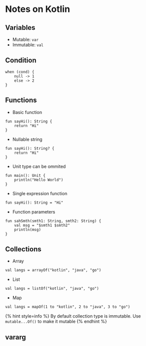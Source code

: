 # Notes on Kotlin 

## Variables

- Mutable: `var`
- Immutable: `val`

## Condition

```
when (cond) {
    null -> 1
    else -> 2
}
```

## Functions

- Basic function
```
fun sayHi(): String {
    return "Hi"
}
```

- Nullable string
```
fun sayHi(): String? {
    return "Hi"
}
```

- Unit type can be ommited
```
fun main(): Unit {
    println("Hello World")
}
```

- Single expression function
```
fun sayHi(): String = "Hi"
```

- Function parameters
```
fun sahSmth(smth1: String, smth2: String) {
    val msg = "$smth1 $smth2"
    println(msg)
}
```

## Collections

- Array
```
val langs = arrayOf("kotlin", "java", "go")
```

- List
```
val langs = listOf("kotlin", "java", "go")
```

- Map
```
val langs = mapOf(1 to "kotlin", 2 to "java", 3 to "go")
```

{% hint style=info %}
By default collection type is immutable. Use `mutable...Of()` to make it mutable
{% endhint %}


## vararg
